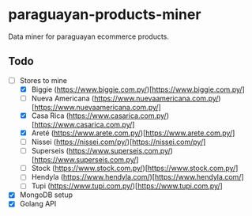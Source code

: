 # paraguayan-products-miner
Data miner for paraguayan ecommerce products.

## Todo
- [ ] Stores to mine
    - [x] Biggie (https://www.biggie.com.py/)[https://www.biggie.com.py/]
    - [ ] Nueva Americana (https://www.nuevaamericana.com.py/)[https://www.nuevaamericana.com.py/]
    - [x] Casa Rica (https://www.casarica.com.py/)[https://www.casarica.com.py/]
    - [x] Areté (https://www.arete.com.py/)[https://www.arete.com.py/]
    - [ ] Nissei (https://nissei.com/py/)[https://nissei.com/py/]
    - [ ] Superseis (https://www.superseis.com.py/)[https://www.superseis.com.py/]
    - [ ] Stock (https://www.stock.com.py/)[https://www.stock.com.py/]
    - [ ] Hendyla (https://www.hendyla.com/)[https://www.hendyla.com/]
    - [ ] Tupi (https://www.tupi.com.py/)[https://www.tupi.com.py/]
- [x] MongoDB setup
- [x] Golang API
